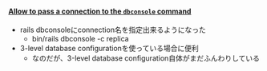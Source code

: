 #### [Allow to pass a connection to the `dbconsole` command](https://github.com/rails/rails/commit/1acd9a6464668d4d54ab30d016829f60b70dbbeb)

* rails dbconsoleにconnection名を指定出来るようになった
  * bin/rails dbconsole -c replica
* 3-level database configurationを使っている場合に便利
  * なのだが、3-level database configuration自体がまだふんわりしている

